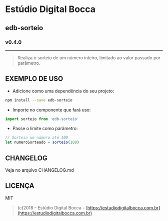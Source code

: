 # Estúdio Digital Bocca

## edb-sorteio

### v0.4.0

---

> Realiza o sorteio de um número inteiro, limitado ao valor passado por parâmetro.

## EXEMPLO DE USO

- Adicione como uma dependência do seu projeto:

```bash
npm install --save edb-sorteio
```

- Importe no componente que fará uso:

```javascript
import sorteio from 'edb-sorteio'
```

- Passe o limite como parâmetro:

```javascript
// Sorteia um número até 100
let numeroSorteado = sorteio(100)
```

## CHANGELOG

Veja no arquivo CHANGELOG.md

## LICENÇA

MIT

> (c)2018 - Estúdio Digital Bocca - [https://estudiodigitalbocca.com.br](https://estudiodigitalbocca.com.br)
